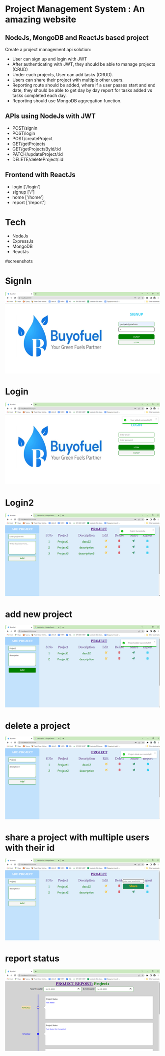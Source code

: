# __Project Management System : An amazing website__
## NodeJs, MongoDB and ReactJs based project
Create a project management api solution:
- User can sign up and login with JWT
- After authenticating with JWT, they should be able to manage projects (CRUD)
- Under each projects, User can add tasks (CRUD).
- Users can share their project with multiple other users.
- Reporting route should be added, where if a user passes start and end date, they should be able to get day by day report for tasks added vs tasks completed each day.
- Reporting should use MongoDB aggregation function.

## APIs using NodeJs with JWT
- POST/signin
- POST/login
- POST/createProject
- GET/getProjects
- GET/getProjectsById/:id
- PATCH/updateProject/:id
- DELETE/deleteProject/:id

## Frontend with ReactJs
- login ['/login']
- signup ['/']
- home ['/home']
- report ['/report']

# Tech
- NodeJs
- ExpressJs
- MongoDB
- ReactJs

#screenshots
# SignIn
![image](https://github.com/Yashaswi-Anand/Project-Management-System/blob/master/screenshots/signup.png)

# Login
![image](https://github.com/Yashaswi-Anand/Project-Management-System/blob/master/screenshots/login.png)

# Login2
![image](https://github.com/Yashaswi-Anand/Project-Management-System/blob/master/screenshots/login2.png)

# add new project
![image](https://github.com/Yashaswi-Anand/Project-Management-System/blob/master/screenshots/added.png)

# delete a project
![image](https://github.com/Yashaswi-Anand/Project-Management-System/blob/master/screenshots/delete.png)

# share a project with multiple users with their id
![image](https://github.com/Yashaswi-Anand/Project-Management-System/blob/master/screenshots/share.png)

# report status
![image](https://github.com/Yashaswi-Anand/Project-Management-System/blob/master/screenshots/report.png)